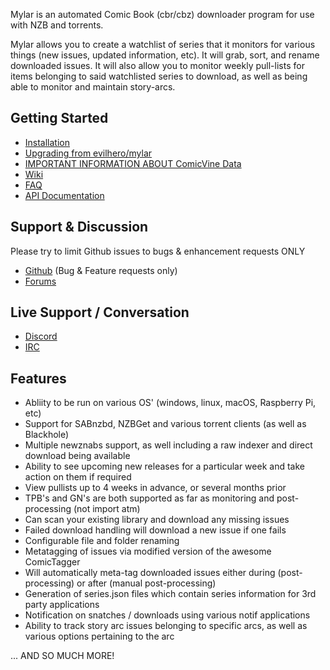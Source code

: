 Mylar is an automated Comic Book (cbr/cbz) downloader program for use with NZB and torrents.

Mylar allows you to create a watchlist of series that it monitors for various things (new issues, updated information, etc). It will grab, sort, and rename downloaded issues. It will also allow you to monitor weekly pull-lists for items belonging to said watchlisted series to download, as well as being able to monitor and maintain story-arcs.

## [](https://github.com/mylar3/mylar3#getting-started)Getting Started

-   [Installation](https://github.com/mylar3/mylar3/wiki/Installation-Instructions)
-   [Upgrading from evilhero/mylar](https://github.com/mylar3/mylar3/wiki/Upgrading-from-the-evilhero-version)
-   [IMPORTANT INFORMATION ABOUT ComicVine Data](https://github.com/mylar3/mylar3/wiki/Where-Mylar-gets-the-metadata-from)
-   [Wiki](https://github.com/mylar3/mylar3/wiki)
-   [FAQ](https://github.com/mylar3/mylar3/wiki/FAQ)
-   [API Documentation](https://github.com/mylar3/mylar3/wiki/API-Documentation)

## [](https://github.com/mylar3/mylar3#support--discussion)Support & Discussion

Please try to limit Github issues to bugs & enhancement requests ONLY

-   [Github](https://github.com/mylar3/mylar3/issues) (Bug & Feature requests only)
-   [Forums](https://forum.mylarcomics.com)

## [](https://github.com/mylar3/mylar3#live-support--conversation)Live Support / Conversation

-   [Discord](https://discord.gg/6UG94R7E8T)
-   [IRC](https://web.libera.chat/?channels=#mylar)

## [](https://github.com/mylar3/mylar3#features)Features

-   Abliity to be run on various OS' (windows, linux, macOS, Raspberry Pi, etc)
-   Support for SABnzbd, NZBGet and various torrent clients (as well as Blackhole)
-   Multiple newznabs support, as well including a raw indexer and direct download being available
-   Ability to see upcoming new releases for a particular week and take action on them if required
-   View pullists up to 4 weeks in advance, or several months prior
-   TPB's and GN's are both supported as far as monitoring and post-processing (not import atm)
-   Can scan your existing library and download any missing issues
-   Failed download handling will download a new issue if one fails
-   Configurable file and folder renaming
-   Metatagging of issues via modified version of the awesome ComicTagger
-   Will automatically meta-tag downloaded issues either during (post-processing) or after (manual post-processing)
-   Generation of series.json files which contain series information for 3rd party applications
-   Notification on snatches / downloads using various notif applications
-   Ability to track story arc issues belonging to specific arcs, as well as various options pertaining to the arc

... AND SO MUCH MORE!